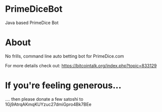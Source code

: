# PrimeDiceBot
Java based PrimeDice Bot

# About
No frills, command line auto betting bot for PrimeDice.com

For more details check out:
https://bitcointalk.org/index.php?topic=833129

# If you're feeling generous...
.... then please donate a few satoshi to 
1Gj9AtrqAKmqKUYzuc27dmiGpro4Bk7BEe

